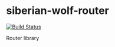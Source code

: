 # siberian-wolf-router

[![Build Status](https://travis-ci.org/didozavar/siberian-wolf-router.svg?branch=master)](https://travis-ci.org/didozavar/siberian-wolf-router)

Router library
